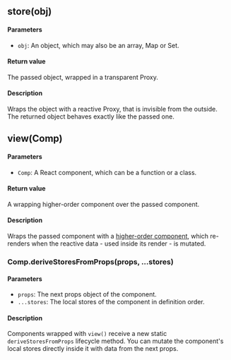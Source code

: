 ## store(obj)

#### Parameters

- `obj`: An object, which may also be an array, Map or Set.

#### Return value

The passed object, wrapped in a transparent Proxy.

#### Description

Wraps the object with a reactive Proxy, that is invisible from the outside. The returned object behaves exactly like the passed one.

## view(Comp)

#### Parameters

- `Comp`: A React component, which can be a function or a class.

#### Return value

A wrapping higher-order component over the passed component.

#### Description

Wraps the passed component with a [higher-order component](https://reactjs.org/docs/higher-order-components.html), which re-renders when the reactive data - used inside its render - is mutated.

### Comp.deriveStoresFromProps(props, ...stores)

#### Parameters

- `props`: The next props object of the component.
- `...stores`: The local stores of the component in definition order.

#### Description

Components wrapped with `view()` receive a new static `deriveStoresFromProps` lifecycle method. You can mutate the component's local stores directly inside it with data from the next props.
